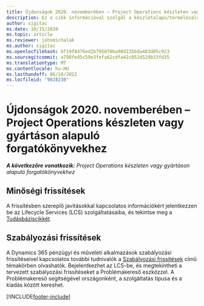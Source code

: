```yaml
---
title: Újdonságok 2020. novemberében – Project Operations készleten vagy gyártáson alapuló forgatókönyvekhez
description: Ez a cikk információval szolgál a készletalapú/termelésalapú forgatókönyvek projektjeihez tartozó minőségi frissítésekről, amelyek a Project Operations 2020. novemberi kiadásában váltak elérhetővé.
author: sigitac
ms.date: 10/15/2020
ms.topic: article
ms.reviewer: johnmichalak
ms.author: sigitac
ms.openlocfilehash: 8f19f8476ed2b7958f0ba90d135bda483d05c923
ms.sourcegitcommit: a798fed5c59e3fefa62cdfa42c852d529b33fd35
ms.translationtype: MT
ms.contentlocale: hu-HU
ms.lasthandoff: 06/18/2022
ms.locfileid: "9028230"
---
```

# <a name="whats-new-november-2020---project-operations-for-stockedproduction-based-scenarios"></a>Újdonságok 2020. novemberében – Project Operations készleten vagy gyártáson alapuló forgatókönyvekhez

_**A következőre vonatkozik:** Project Operations készleten vagy gyártáson alapuló forgatókönyvekhez_

## <a name="quality-updates"></a>Minőségi frissítések

A frissítésben szereplő javításokkal kapcsolatos információkért jelentkezzen be az Lifecycle Services (LCS) szolgáltatásaiba, és tekintse meg a [Tudásbáziscikkét](https://fix.lcs.dynamics.com/Issue/Details?bugId=488609&amp;dbType=3&amp;qc=8251e8e1d5e2386de850599926c1adc3fec8e2ba25308036d22cdfe0a1c28fc7).

## <a name="regulatory-updates"></a>Szabályozási frissítések

A Dynamics 365 pénzügyi és műveleti alkalmazások szabályozási frissítéseivel kapcsolatos további tudnivalók a [Szabályozási frissítések](/dynamics365/finance/localizations/regulatory-updates) című témakörben olvashatók. Bejelentkezhet az LCS-be, és megtekintheti a tervezett szabályozási frissítéseket a Problémakereső eszközzel. A Problémakereső segítségével országonként, a szolgáltatás típusa és a kiadás között kereshet.


[!INCLUDE[footer-include](../../includes/footer-banner.md)]